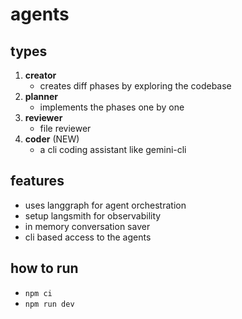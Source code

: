 # agents

## types
1. **creator**
   - creates diff phases by exploring the codebase
2. **planner**
   - implements the phases one by one
3. **reviewer**
   - file reviewer
4. **coder** (NEW)
   - a cli coding assistant like gemini-cli

## features
- uses langgraph for agent orchestration
- setup langsmith for observability
- in memory conversation saver
- cli based access to the agents

## how to run
- `npm ci`
- `npm run dev`
